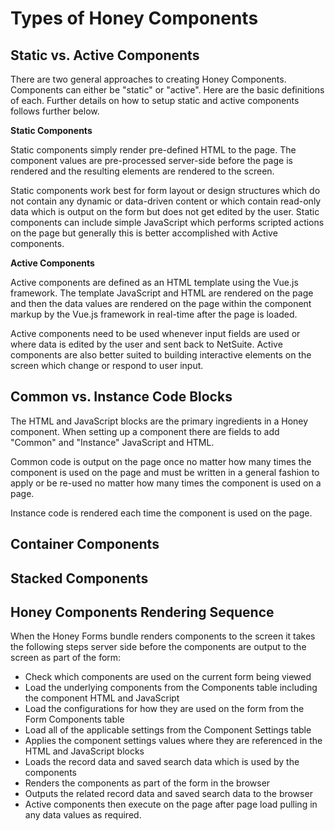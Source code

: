 # Types of Honey Components

## Static vs. Active Components

There are two general approaches to creating Honey Components. Components can either be "static" or "active".  Here are the basic definitions of each. Further details on how to setup static and active components follows further below.

**Static Components**

Static components simply render pre-defined HTML to the page. The component values are pre-processed server-side before the page is rendered and the resulting elements are rendered to the screen.

Static components work best for form layout or design structures which do not contain any dynamic or data-driven content or which contain read-only data which is output on the form but does not get edited by the user. Static components can include simple JavaScript which performs scripted actions on the page but generally this is better accomplished with Active components. 

**Active Components**

Active components are defined as an HTML template using the Vue.js framework. The template JavaScript and HTML are rendered on the page and then the data values are rendered on the page within the component markup by the Vue.js framework in real-time after the page is loaded. 

Active components need to be used whenever input fields are used or where data is edited by the user and sent back to NetSuite. Active components are also better suited to building interactive elements on the screen which change or respond to user input. 

## Common vs. Instance Code Blocks

The HTML and JavaScript blocks are the primary ingredients in a Honey component. When setting up a component there are fields to add "Common" and "Instance" JavaScript and HTML. 

Common code is output on the page once no matter how many times the component is used on the page and must be written in a general fashion to apply or be re-used no matter how many times the component is used on a page. 

Instance code is rendered each time the component is used on the page. 

## Container Components

## Stacked Components

## Honey Components Rendering Sequence

When the Honey Forms bundle renders components to the screen it takes the following steps server side before the components are output to the screen as part of the form:

- Check which components are used on the current form being viewed
- Load the underlying components from the Components table including the component HTML and JavaScript
- Load the configurations for how they are used on the form from the Form Components table
- Load all of the applicable settings from the Component Settings table
- Applies the component settings values where they are referenced in the HTML and JavaScript blocks
- Loads the record data and saved search data which is used by the components
- Renders the components as part of the form in the browser
- Outputs the related record data and saved search data to the browser
- Active components then execute on the page after page load pulling in any data values as required.